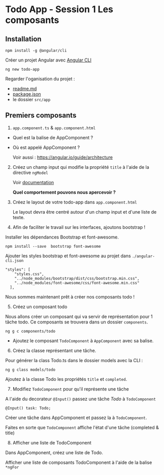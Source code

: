 # Todo App - Session 1 Les composants

## Installation

    npm install -g @angular/cli

Créer un projet Angular avec [Angular CLI](https://github.com/angular/angular-cli)

    ng new todo-app

Regarder l'oganisation du projet :

* [readme.md](./todo-app/readme.md)
* [package.json](./todo-app/package.json)
* le dossier `src/app`

## Premiers composants

1. `app.component.ts` & `app.component.html`

* Quel est la balise de AppComponent ?
* Où est appelé AppComponent ?

    Voir aussi : https://angular.io/guide/architecture

2. Créez un champ input qui modifie la propriété `title` à l'aide de la directive `ngModel` 

    Voir [documentation](https://angular.io/tutorial/toh-pt1#edit-the-hero)

    **Quel comportement pouvons nous apercevoir ?**

3. Créez le layout de votre todo-app dans `app.component.html`

    Le layout devra être centré autour d'un champ input et d'une liste de texte.

4. Afin de faciliter le travail sur les interfaces, ajoutons bootstrap !

Installer les dépendances Bootstrap et font-awesome.

    npm install --save  bootstrap font-awesome

Ajouter les styles bootstrap et font-awesome au projet dans `./angular-cli.json`

    "styles": [
        "styles.css",
        "../node_modules/bootstrap/dist/css/bootstrap.min.css",
        "../node_modules/font-awesome/css/font-awesome.min.css"
      ],

Nous sommes maintenant prêt à créer nos composants todo !

5. Créez un composant todo 

Nous allons créer un composant qui va servir de représentation pour 1 tâche todo. Ce composants se trouvera dans un dossier `components`.

    ng g c components/todo

- Ajoutez le composant `TodoComponent` à `AppComponent` avec sa balise.

6. Créez la classe représentant une tâche.

Pour générer la class Todo.ts dans le dossier models avec la CLI :

    ng g class models/todo

Ajoutez à la classe Todo les propriétés `title` et `completed`.

7. Modifiez `TodoComponent` pour qu'il représente une tâche 

A l'aide du decorateur `@Input()` passez une tâche *Todo* à `TodoComponent`

    @Input() task: Todo;

Créer une tâche dans AppComponent et passez la à `TodoComponent`.

Faites en sorte que `TodoComponent` affiche l'état d'une tâche (completed & title)

8. Afficher une liste de TodoComponent

Dans AppComponent, créez une liste de Todo.

Afficher une liste de composants TodoComponent à l'aide de la balise `*ngFor`
<!-- Todo pipes  -->